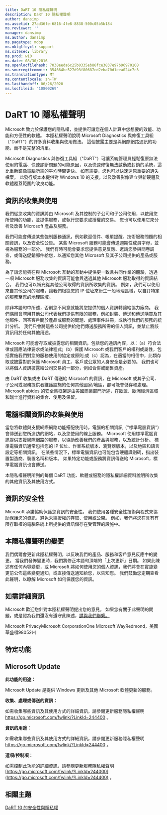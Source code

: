 ```yaml
---
title: DaRT 10 隱私權聲明
description: DaRT 10 隱私權聲明
author: dansimp
ms.assetid: 27ad36fe-6816-4fe8-8838-500c05b5b184
ms.reviewer: ''
manager: dansimp
ms.author: dansimp
ms.pagetype: mdop
ms.mktglfcycl: support
ms.sitesec: library
ms.prod: w10
ms.date: 08/30/2016
ms.openlocfilehash: 7038eeda6c25b0335eb86fce3837e97b96970108
ms.sourcegitcommit: 354664bc527d93f80687cd2eba70d1eea024c7c3
ms.translationtype: MT
ms.contentlocale: zh-TW
ms.lasthandoff: 06/26/2020
ms.locfileid: "10800269"
---
```

# DaRT 10 隱私權聲明


Microsoft 致力於保護您的隱私權，並提供可讓您在個人計算中您想要的效能、功能和方便性的軟體。 本隱私權聲明說明 Microsoft Diagnostics 與修復工具組（"DaRT"）的許多資料收集與使用做法。 這個披露主要是與網際網路通訊的功能，而不是完整的清單。

Microsoft Diagnostics 與修復工具組（"DaRT"）可讓系統管理員輕鬆復原無法使用的電腦、快速診斷問題的可能原因，以及快速修復無法啟動或封鎖的系統，這比重新鏡像電腦所需的平均時間更快。 如有需要，您也可以快速還原重要的遺失檔案。 此發行版本本提供對 Windows 10 的支援，以及改善影像建立與新硬體及軟體覆蓋範圍的改良功能。

## 資訊的收集與使用


我們從您收集的資訊將由 Microsoft 及其控制的子公司和子公司使用，以啟用您所使用的功能，並提供服務，或執行您要求或授權的交易。 您也可以使用它來分析及改善 Microsoft 產品及服務。

我們可能會傳送某些強制服務通訊，例如歡迎信件、帳單提醒、技術服務問題的相關資訊，以及安全性公告。 某些 Microsoft 服務可能會傳送週期性成員字母，並視為服務的一部分。 我們有時可能會要求您提供意見反應、邀請您參與問卷調查，或傳送促銷郵件給您，以通知您其他 Microsoft 及其子公司提供的產品或服務。

為了讓您能夠在與 Microsoft 互動的互動中提供更一致且共同作業的體驗，透過一項 Microsoft 服務收集的資訊可能會與透過其他 Microsoft 服務取得的資訊結合。 我們也可以補充從其他公司取得的資訊所收集的資訊。 例如，我們可以使用來自其他公司的服務，讓我們根據您的 IP 位址來衍生一般地理區域，以自訂特定的服務至您的地理區域。

除非本語句中所述，否則您不同意就能將您提供的個人資訊轉讓給協力廠商。 我們偶爾會聘用其他公司代表我們提供有限的服務，例如封裝、傳送和傳送購買及其他郵件、回答客戶關於產品或服務的問題、處理事件註冊，或執行我們的服務的統計分析。 我們只會將這些公司提供給他們傳送服務所需的個人資訊，並禁止將該資訊用於任何其他用途。

Microsoft 可能會存取或披露您的相關資訊，包括您的通訊內容，以：（a）符合法律或回應法律要求或法律程式;（b）保護 Microsoft 或我們客戶的權利或屬性，包括實施我們對您的服務使用的協定或原則;或（c）認為，在適當的相信中，此類存取或披露對於保護 Microsoft 員工、客戶或公眾的人身安全是必要的。 我們也可以將個人資訊披露給公司交易的一部分，例如合併或銷售資產。

由 DaRT 收集或由 DaRT 傳送給 Microsoft 的資訊，在 Microsoft 或其子公司、子公司或服務提供者維護設施的任何其他國家/地區，都可能會儲存和處理。 Microsoft abides 的安全集框架是由美國商業部門所述，在歐盟、歐洲經濟區域和瑞士進行資料的集合、使用及保留。

## 電腦相關資訊的收集與使用


當您將軟體與支援網際網路功能搭配使用時，電腦的相關資訊（"標準電腦資訊"）會傳送到您所造訪的網站，以及您使用的線上服務。 Microsoft 使用標準電腦資訊提供支援網際網路的服務，以協助改善我們的產品與服務，以及統計分析。 標準電腦資訊通常包括您的 IP 位址、作業系統版本、瀏覽器版本，以及地區和語言設定等相關資訊。 在某些情況下，標準電腦資訊也可能包含硬體識別碼，指出裝置製造商、裝置名稱和版本。 如果特定功能或服務將資訊傳送給 Microsoft，標準電腦資訊也會傳送。

本隱私權聲明所列的每個 DaRT 功能、軟體或服務的隱私權詳細資料說明所收集的其他資訊及其使用方式。

## 資訊的安全性


Microsoft 承諾協助保護您資訊的安全性。 我們使用各種安全性技術與程式來協助保護您的資訊，避免未經授權的存取、使用或公開。 例如，我們將您在具有有限存取權的電腦系統上所提供的資訊儲存在受管理的設施中。

## 本隱私權聲明的變更


我們偶爾會更新此隱私權聲明，以反映我們的產品、服務和客戶意見反應中的變更。 當我們發佈變更時，我們將修正本語句頂端的「上次更新」日期。 如果此陳述有任何內容變更，或 Microsoft 將如何使用您的個人資訊，我們將會在實施變更前公佈這些變更通知，或直接傳送通知給您，以告知您。 我們鼓勵您定期查看此聲明，以瞭解 Microsoft 如何保護您的資訊。

## 如需詳細資訊


Microsoft 歡迎您針對本隱私權聲明提出您的意見。 如果您有關于此聲明的問題，或是認為我們還沒有遵守此陳述，[請與我們聯繫。](https://go.microsoft.com/fwlink/?LinkID=245853)

Microsoft PrivacyMicrosoft CorporationOne Microsoft WayRedmond，美國華盛頓98052州

## 特定功能


## Microsoft Update


**此功能的用途：**

Microsoft Update 是提供 Windows 更新及其他 Microsoft 軟體更新的服務。

**收集、處理或傳送的資訊：**

如需收集哪些資訊及其使用方式的詳細資訊，請參閱更新服務隱私權聲明 <https://go.microsoft.com/fwlink/?LinkId=244400> 。

**資訊的用途：**

如需收集哪些資訊及其使用方式的詳細資訊，請參閱更新服務隱私權聲明 <https://go.microsoft.com/fwlink/?LinkId=244400> 。

**選項/控制項：**

如需控制此功能的詳細資訊，請參閱更新服務隱私權聲明 [https://go.microsoft.com/fwlink/?LinkId=244000](https://go.microsoft.com/fwlink/?LinkId=244400) 。

## 相關主題


[DaRT 10 的安全性與隱私權](security-and-privacy-for-dart-10.md)

 

 





